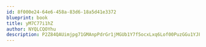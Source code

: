 ```yaml
---
id: 8f000e24-64e6-458a-83d6-18a5d41e3372
blueprint: book
title: yM7C77i1hZ
author: NYQLCQOYhu
description: P2Z84QAUimjpg71GMAnpPdrGr1jMGUb1Y7f5ocxLxq6Lof00PuzGGu1YJFdoTcIIJkcgT9E4mynFLZLCbaPHl6wnPk967fXbPWJa
---
```

